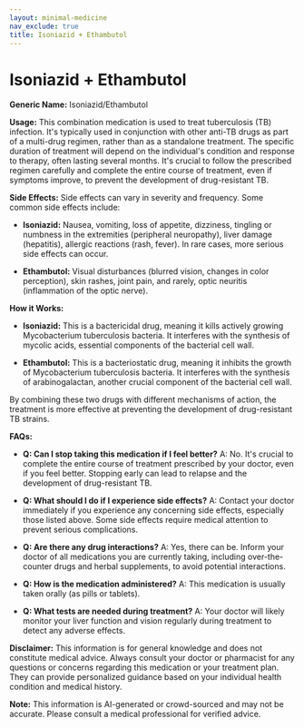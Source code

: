 ```yaml
---
layout: minimal-medicine
nav_exclude: true
title: Isoniazid + Ethambutol
---
```


# Isoniazid + Ethambutol

**Generic Name:** Isoniazid/Ethambutol

**Usage:** This combination medication is used to treat tuberculosis (TB) infection.  It's typically used in conjunction with other anti-TB drugs as part of a multi-drug regimen, rather than as a standalone treatment. The specific duration of treatment will depend on the individual's condition and response to therapy, often lasting several months.  It's crucial to follow the prescribed regimen carefully and complete the entire course of treatment, even if symptoms improve, to prevent the development of drug-resistant TB.

**Side Effects:**  Side effects can vary in severity and frequency.  Some common side effects include:

* **Isoniazid:**  Nausea, vomiting, loss of appetite, dizziness, tingling or numbness in the extremities (peripheral neuropathy), liver damage (hepatitis), allergic reactions (rash, fever).  In rare cases, more serious side effects can occur.

* **Ethambutol:**  Visual disturbances (blurred vision, changes in color perception), skin rashes, joint pain, and rarely, optic neuritis (inflammation of the optic nerve).


**How it Works:**

* **Isoniazid:**  This is a bactericidal drug, meaning it kills actively growing Mycobacterium tuberculosis bacteria. It interferes with the synthesis of mycolic acids, essential components of the bacterial cell wall.

* **Ethambutol:** This is a bacteriostatic drug, meaning it inhibits the growth of Mycobacterium tuberculosis bacteria. It interferes with the synthesis of arabinogalactan, another crucial component of the bacterial cell wall.

By combining these two drugs with different mechanisms of action, the treatment is more effective at preventing the development of drug-resistant TB strains.


**FAQs:**

* **Q: Can I stop taking this medication if I feel better?** A: No.  It's crucial to complete the entire course of treatment prescribed by your doctor, even if you feel better. Stopping early can lead to relapse and the development of drug-resistant TB.

* **Q: What should I do if I experience side effects?** A:  Contact your doctor immediately if you experience any concerning side effects, especially those listed above.  Some side effects require medical attention to prevent serious complications.

* **Q: Are there any drug interactions?** A: Yes, there can be.  Inform your doctor of all medications you are currently taking, including over-the-counter drugs and herbal supplements, to avoid potential interactions.

* **Q:  How is the medication administered?** A: This medication is usually taken orally (as pills or tablets).

* **Q:  What tests are needed during treatment?** A:  Your doctor will likely monitor your liver function and vision regularly during treatment to detect any adverse effects.


**Disclaimer:** This information is for general knowledge and does not constitute medical advice.  Always consult your doctor or pharmacist for any questions or concerns regarding this medication or your treatment plan.  They can provide personalized guidance based on your individual health condition and medical history.


**Note:** This information is AI-generated or crowd-sourced and may not be accurate. Please consult a medical professional for verified advice.